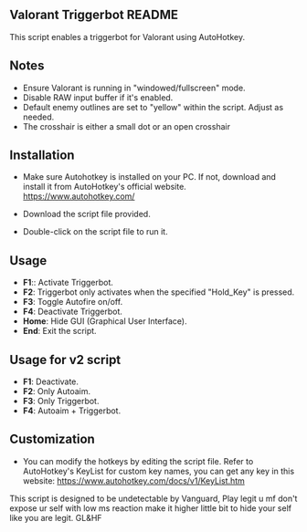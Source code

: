 ## Valorant Triggerbot README
This script enables a triggerbot for Valorant using AutoHotkey.

## Notes

- Ensure Valorant is running in "windowed/fullscreen" mode.
- Disable RAW input buffer if it's enabled.
- Default enemy outlines are set to "yellow" within the script. Adjust as needed.
- The crosshair is either a small dot or an open crosshair

## Installation
- Make sure Autohotkey is installed on your PC. If not, download and install it from AutoHotkey's official website.
https://www.autohotkey.com/

- Download the script file provided.

- Double-click on the script file to run it.

## Usage
- **F1**:: Activate Triggerbot.
- **F2**: Triggerbot only activates when the specified "Hold_Key" is pressed.
- **F3**: Toggle Autofire on/off.
- **F4**: Deactivate Triggerbot.
- **Home**: Hide GUI (Graphical User Interface).
- **End**: Exit the script.

## Usage for v2 script

- **F1**: Deactivate.
- **F2**: Only Autoaim.
- **F3**: Only Triggerbot.
- **F4**: Autoaim + Triggerbot.
## Customization
- You can modify the hotkeys by editing the script file. Refer to AutoHotkey's KeyList for custom key names, you can get any key in this website:
https://www.autohotkey.com/docs/v1/KeyList.htm


This script is designed to be undetectable by Vanguard, Play legit u mf don't expose ur self with low ms reaction make it higher little bit to hide your self like you are legit. GL&HF
